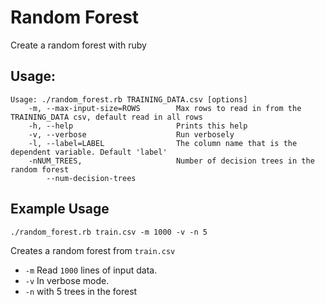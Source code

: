 # Random Forest

Create a random forest with ruby

## Usage:

```
Usage: ./random_forest.rb TRAINING_DATA.csv [options]
    -m, --max-input-size=ROWS        Max rows to read in from the TRAINING_DATA csv, default read in all rows
    -h, --help                       Prints this help
    -v, --verbose                    Run verbosely
    -l, --label=LABEL                The column name that is the dependent variable. Default 'label'
    -nNUM_TREES,                     Number of decision trees in the random forest
        --num-decision-trees
```

## Example Usage

```
./random_forest.rb train.csv -m 1000 -v -n 5
```
Creates a random forest from `train.csv`
- `-m` Read `1000` lines of input data.  
- `-v` In verbose mode.
- `-n` with 5 trees in the forest
